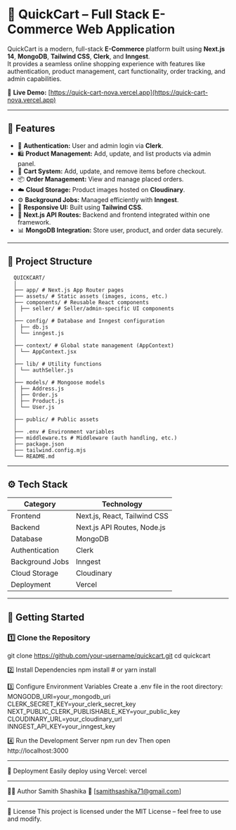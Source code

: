# 🛒 QuickCart – Full Stack E-Commerce Web Application

QuickCart is a modern, full-stack **E-Commerce** platform built using **Next.js 14**, **MongoDB**, **Tailwind CSS**, **Clerk**, and **Inngest**.  
It provides a seamless online shopping experience with features like authentication, product management, cart functionality, order tracking, and admin capabilities.

🚀 **Live Demo:** [https://quick-cart-nova.vercel.app](https://quick-cart-nova.vercel.app)

---

## 🧩 Features

- 🔐 **Authentication:** User and admin login via **Clerk**.
- 🛍️ **Product Management:** Add, update, and list products via admin panel.
- 🛒 **Cart System:** Add, update, and remove items before checkout.
- 📦 **Order Management:** View and manage placed orders.
- ☁️ **Cloud Storage:** Product images hosted on **Cloudinary**.
- ⚙️ **Background Jobs:** Managed efficiently with **Inngest**.
- 🎨 **Responsive UI:** Built using **Tailwind CSS**.
- 🧠 **Next.js API Routes:** Backend and frontend integrated within one framework.
- 📊 **MongoDB Integration:** Store user, product, and order data securely.

---

## 📁 Project Structure

      QUICKCART/
      │
      ├── app/ # Next.js App Router pages
      ├── assets/ # Static assets (images, icons, etc.)
      ├── components/ # Reusable React components
      │ ├── seller/ # Seller/admin-specific UI components
      │
      ├── config/ # Database and Inngest configuration
      │ ├── db.js
      │ └── inngest.js
      │
      ├── context/ # Global state management (AppContext)
      │ └── AppContext.jsx
      │
      ├── lib/ # Utility functions
      │ └── authSeller.js
      │
      ├── models/ # Mongoose models
      │ ├── Address.js
      │ ├── Order.js
      │ ├── Product.js
      │ └── User.js
      │
      ├── public/ # Public assets
      │
      ├── .env # Environment variables
      ├── middleware.ts # Middleware (auth handling, etc.)
      ├── package.json
      ├── tailwind.config.mjs
      └── README.md

---

## ⚙️ Tech Stack

| Category | Technology |
|-----------|-------------|
| Frontend | Next.js, React, Tailwind CSS |
| Backend | Next.js API Routes, Node.js |
| Database | MongoDB |
| Authentication | Clerk |
| Background Jobs | Inngest |
| Cloud Storage | Cloudinary |
| Deployment | Vercel |

---

## 🧠 Getting Started

### 1️⃣ Clone the Repository

git clone https://github.com/your-username/quickcart.git
cd quickcart

2️⃣ Install Dependencies
    npm install
    # or
    yarn install
  
3️⃣ Configure Environment Variables
Create a .env file in the root directory:
    MONGODB_URI=your_mongodb_uri
    CLERK_SECRET_KEY=your_clerk_secret_key
    NEXT_PUBLIC_CLERK_PUBLISHABLE_KEY=your_public_key
    CLOUDINARY_URL=your_cloudinary_url
    INNGEST_API_KEY=your_inngest_key
  
4️⃣ Run the Development Server
    npm run dev
  Then open http://localhost:3000

---

🚀 Deployment
Easily deploy using Vercel:
  vercel

---

🧑‍💻 Author
Samith Shashika
📧 [samithsashika71@gmail.com]

---

📄 License
This project is licensed under the MIT License – feel free to use and modify.

